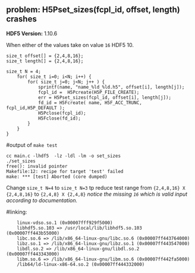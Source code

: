 ## problem: H5Pset_sizes(fcpl_id, offset, length) crashes
**HDF5 Version:** 1.10.6

When either of the values take on value `16` HDF5 10.
```
size_t offset[] = {2,4,8,16};
size_t length[] = {2,4,8,16};

size_t N = 4;
	for( size_t i=0; i<N; i++) {
		for( size_t j=0; j<N; j++ ) {
			sprintf(name, "name_%ld_%ld.h5", offset[i], length[j]);
			fcpl_id =  H5Pcreate(H5P_FILE_CREATE);
			err = H5Pset_sizes(fcpl_id, offset[i], length[j]);
			fd_id = H5Fcreate( name, H5F_ACC_TRUNC, fcpl_id,H5P_DEFAULT );
			H5Pclose(fcpl_id);
			H5Fclose(fd_id);
		}
	}
}

```

#output of `make test`
```
cc main.c -lhdf5  -lz -ldl -lm -o set_sizes	
./set_sizes
free(): invalid pointer
Makefile:12: recipe for target 'test' failed
make: *** [test] Aborted (core dumped)
```

Change `size_t N=4` to 	`size_t N=3` tp reduce test range from `{2,4,8,16} X {2,4,8,16}` to  `{2,4,8} X {2,4,8}`
*notice the missing `16` which is valid input according to documentation.*


#linking:
```
	linux-vdso.so.1 (0x00007fff929f5000)
	libhdf5.so.103 => /usr/local/lib/libhdf5.so.103 (0x00007ff443b55000)
	libc.so.6 => /lib/x86_64-linux-gnu/libc.so.6 (0x00007ff443764000)
	libz.so.1 => /lib/x86_64-linux-gnu/libz.so.1 (0x00007ff443547000)
	libdl.so.2 => /lib/x86_64-linux-gnu/libdl.so.2 (0x00007ff443343000)
	libm.so.6 => /lib/x86_64-linux-gnu/libm.so.6 (0x00007ff442fa5000)
	/lib64/ld-linux-x86-64.so.2 (0x00007ff444332000)
```


